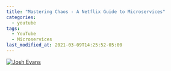 ```yaml
---
title: "Mastering Chaos - A Netflix Guide to Microservices"
categories:
  - youtube
tags:
  - YouTube
  - Microservices
last_modified_at: 2021-03-09T14:25:52-05:00
---
```


[![Josh Evans](https://img.youtube.com/vi/CZ3wIuvmHeM/0.jpg)](https://www.youtube.com/watch?v=CZ3wIuvmHeM "Title")


